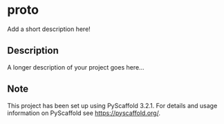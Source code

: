 # proto

Add a short description here!


## Description

A longer description of your project goes here...


## Note

This project has been set up using PyScaffold 3.2.1. For details and usage
information on PyScaffold see https://pyscaffold.org/.
